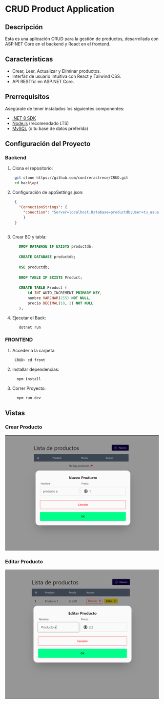 # CRUD Product Application

## Descripción

Esta es una aplicación CRUD para la gestión de productos, desarrollada con ASP.NET Core en el backend y React en el frontend.

## Características

- Crear, Leer, Actualizar y Eliminar productos.
- Interfaz de usuario intuitiva con React y Tailwind CSS.
- API RESTful en ASP.NET Core.

## Prerrequisitos

Asegúrate de tener instalados los siguientes componentes:

- [.NET 8 SDK](https://dotnet.microsoft.com/download/dotnet/8.0)
- [Node.js](https://nodejs.org/) (recomendado LTS)
- [MySQL](https://www.mysql.com/) (o tu base de datos preferida)

## Configuración del Proyecto

### Backend

1. Clona el repositorio:

   ```sh
    git clone https://github.com/contrerastrece/CRUD.git
    cd back\api
   ```
2. Configuración de appSettings.json:

   ```json
    {
      "ConnectionStrings": {
        "conection": "Server=localhost;Database=productdb;User=tu_usuario;Password=tu_contraseña;"
        }
    }
 
3. Crear BD y tabla:

   ```sql
      DROP DATABASE IF EXISTS productdb;

      CREATE DATABASE productdb;

      USE productdb;

      DROP TABLE IF EXISTS Product;

      CREATE TABLE Product (
          id INT AUTO_INCREMENT PRIMARY KEY,
          nombre VARCHAR(255) NOT NULL,
          precio DECIMAL(10, 2) NOT NULL
      );
   ```
4. Ejecutar el Back:
 
   ```sh
      dotnet run
   ```

### FRONTEND

1. Acceder a la carpeta:

   ```sh
    CRUD> cd front
   ```
2. Installar dependencias:
    ```sh
      npm install
    ```
3. Correr Proyecto:
    ```sh
      npm run dev
    ```

## Vistas

  ### Crear Producto
  ![Logo del Proyecto](./front/public/images/nuevo.png)

  ### Editar Producto
  ![Logo del Proyecto](./front/public/images/editar.png)